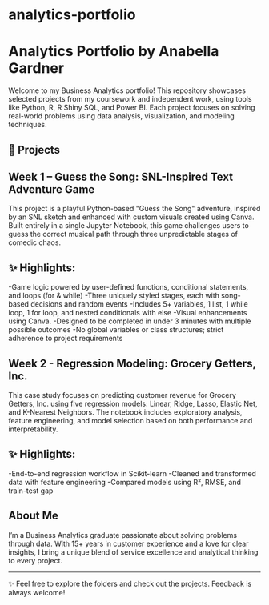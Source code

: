 # analytics-portfolio

# Analytics Portfolio by Anabella Gardner

Welcome to my Business Analytics portfolio! This repository showcases selected projects from my coursework and independent work, using tools like Python, R, R Shiny SQL, and Power BI. Each project focuses on solving real-world problems using data analysis, visualization, and modeling techniques.

## 📁 Projects

## Week 1 – Guess the Song: SNL-Inspired Text Adventure Game
This project is a playful Python-based "Guess the Song" adventure, inspired by an SNL sketch and enhanced with custom visuals created using Canva. Built entirely in a single Jupyter Notebook, this game challenges users to guess the correct musical path through three unpredictable stages of comedic chaos.

## ✨ Highlights:
-Game logic powered by user-defined functions, conditional statements, and loops (for & while)
-Three uniquely styled stages, each with song-based decisions and random events
-Includes 5+ variables, 1 list, 1 while loop, 1 for loop, and nested conditionals with else
-Visual enhancements using Canva.
-Designed to be completed in under 3 minutes with multiple possible outcomes
-No global variables or class structures; strict adherence to project requirements


## Week 2 - Regression Modeling: Grocery Getters, Inc.
This case study focuses on predicting customer revenue for Grocery Getters, Inc. using five regression models: Linear, Ridge, Lasso, Elastic Net, and K-Nearest Neighbors. The notebook includes exploratory analysis, feature engineering, and model selection based on both performance and interpretability.

## ✨ Highlights:
-End-to-end regression workflow in Scikit-learn
-Cleaned and transformed data with feature engineering
-Compared models using R², RMSE, and train-test gap





  ## About Me

I’m a Business Analytics graduate passionate about solving problems through data. With 15+ years in customer experience and a love for clear insights, I bring a unique blend of service excellence and analytical thinking to every project.

---
✨ Feel free to explore the folders and check out the projects. Feedback is always welcome!
